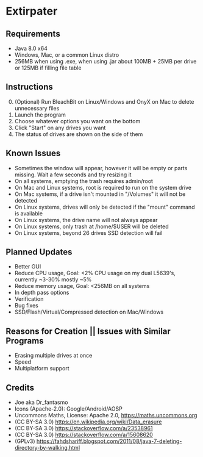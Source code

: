 Extirpater
==========

Requirements
------------
- Java 8.0 x64
- Windows, Mac, or a common Linux distro
- 256MB when using .exe, when using .jar about 100MB + 25MB per drive or 125MB if filling file table

Instructions
------------
0. (Optional) Run BleachBit on Linux/Windows and OnyX on Mac to delete unnecessary files
1. Launch the program
2. Choose whatever options you want on the bottom
3. Click "Start" on any drives you want
4. The status of drives are shown on the side of them

Known Issues
------------
- Sometimes the window will appear, however it will be empty or parts missing. Wait a few seconds and try resizing it
- On all systems, emptying the trash requires admin/root
- On Mac and Linux systems, root is required to run on the system drive
- On Mac systems, if a drive isn't mounted in "/Volumes" it will not be detected
- On Linux systems, drives will only be detected if the "mount" command is available
- On Linux systems, the drive name will not always appear
- On Linux systems, only trash at /home/$USER will be deleted
- On Linux systems, beyond 26 drives SSD detection will fail

Planned Updates
---------------
- Better GUI
- Reduce CPU usage, Goal: <2% CPU usage on my dual L5639's, currently ~3-30% mostly ~5%
- Reduce memory usage, Goal: <256MB on all systems
- In depth pass options
- Verification
- Bug fixes
- SSD/Flash/Virtual/Compressed detection on Mac/Windows

Reasons for Creation || Issues with Similar Programs
----------------------------------------------------
- Erasing multiple drives at once
- Speed
- Multiplatform support

Credits
-------
- Joe aka Dr_fantasmo
- Icons (Apache-2.0): Google/Android/AOSP
- Uncommons Maths, License: Apache 2.0, https://maths.uncommons.org
- (CC BY-SA 3.0) https://en.wikipedia.org/wiki/Data_erasure
- (CC BY-SA 3.0) https://stackoverflow.com/a/23538961
- (CC BY-SA 3.0) https://stackoverflow.com/a/15608620
- (GPLv3) https://fahdshariff.blogspot.com/2011/08/java-7-deleting-directory-by-walking.html
